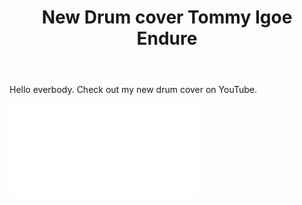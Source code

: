 ﻿---
layout: post
title: New Drum cover Tommy Igoe Endure
categories: news
---
Hello everbody. Check out my new drum cover on YouTube. 

<div class="videowrapper">
<iframe src="//youtu.be/YpnSd0R4z98" frameborder="0" allowfullscreen></iframe>
</div>
